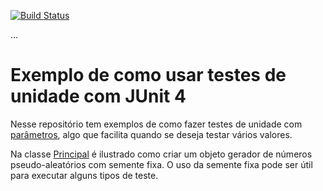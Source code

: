 

[![Build Status](https://travis-ci.org/victorcesc/teste-unidade-exemplo.svg?branch=master)](https://travis-ci.org/victorcesc/teste-unidade-exemplo)

...

# Exemplo de como usar testes de unidade com JUnit 4

Nesse repositório tem exemplos de como fazer testes de unidade com [parâmetros](https://github.com/junit-team/junit4/wiki/parameterized-tests), algo que facilita quando se deseja testar vários valores.

Na classe [Principal](src/main/java/poo/Principal.java) é ilustrado como criar um objeto gerador de números pseudo-aleatórios com semente fixa. O uso da semente fixa pode ser útil para executar alguns tipos de teste. 